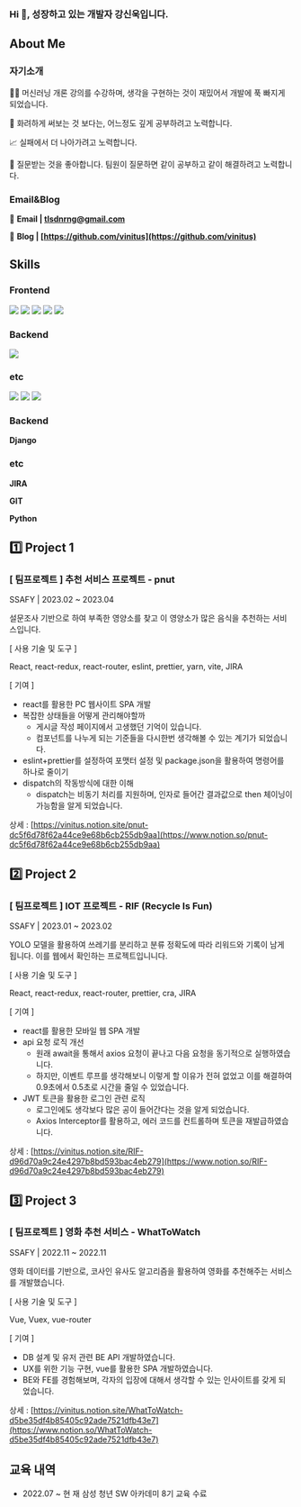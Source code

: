 ### Hi 👋, 성장하고 있는 개발자 강신욱입니다.

<!--
**vinitus/vinitus** is a ✨ _special_ ✨ repository because its `README.md` (this file) appears on your GitHub profile.

Here are some ideas to get you started:

- 🔭 I’m currently working on ...
- 🌱 I’m currently learning ...
- 👯 I’m looking to collaborate on ...
- 🤔 I’m looking for help with ...
- 💬 Ask me about ...
- 📫 How to reach me: ...
- 😄 Pronouns: ...
- ⚡ Fun fact: ...
-->
## About Me

### 자기소개

👨‍💻 머신러닝 개론 강의를 수강하며, 생각을 구현하는 것이 재밌어서 개발에 푹 빠지게 되었습니다.

🔎 화려하게 써보는 것 보다는, 어느정도 깊게 공부하려고 노력합니다.

📈 실패에서 더 나아가려고 노력합니다.

🤔 질문받는 것을 좋아합니다. 팀원이 질문하면 같이 공부하고 같이 해결하려고 노력합니다.

### Email&Blog

📧 **Email | tlsdnrng@gmail.com**

📒 **Blog | [https://github.com/vinitus](https://github.com/vinitus)**

## Skills

### Frontend

<img src="https://img.shields.io/badge/JAVASCRIPT-F7DF1E?style=for-the-badge&logo=javascript&logoColor=white"> <img src="https://img.shields.io/badge/REACT-61DAFB?style=for-the-badge&logo=react&logoColor=white"> <img src="https://img.shields.io/badge/VUE.JS-4FC08D?style=for-the-badge&logo=vue.js&logoColor=white"> <img src="https://img.shields.io/badge/HTML5-E34F26?style=for-the-badge&logo=HTML5&logoColor=white"> <img src="https://img.shields.io/badge/CSS3-1572B6?style=for-the-badge&logo=CSS3&logoColor=white">

### Backend

<img src="https://img.shields.io/badge/DJANGO-092E20?style=for-the-badge&logo=django&logoColor=white">

### etc

<img src="https://img.shields.io/badge/JIRA-0052CC?style=for-the-badge&logo=jirasoftware&logoColor=white"> <img src="https://img.shields.io/badge/GIT-F05032?style=for-the-badge&logo=git&logoColor=white"> <img src="https://img.shields.io/badge/PYTHON-3776AB?style=for-the-badge&logo=python&logoColor=white">


### Backend

**Django**

### etc

**JIRA**

**GIT**

**Python**

## 1️⃣ Project 1

### [ 팀프로젝트 ] 추천 서비스 프로젝트 - pnut

SSAFY | 2023.02 ~ 2023.04

설문조사 기반으로 하여 부족한 영양소를 찾고 이 영양소가 많은 음식을 추천하는 서비스입니다.

[ 사용 기술 및 도구 ]

React, react-redux, react-router, eslint, prettier, yarn, vite, JIRA

[ 기여 ]

- react를 활용한 PC 웹사이트 SPA 개발
- 복잡한 상태들을 어떻게 관리해야할까
    - 게시글 작성 페이지에서 고생했던 기억이 있습니다.
    - 컴포넌트를 나누게 되는 기준들을 다시한번 생각해볼 수 있는 계기가 되었습니다.
- eslint+prettier를 설정하여 포맷터 설정 및 package.json을 활용하여 명령어를 하나로 줄이기
- dispatch의 작동방식에 대한 이해
    - dispatch는 비동기 처리를 지원하며, 인자로 들어간 결과값으로 then 체이닝이 가능함을 알게 되었습니다.

상세 : [https://vinitus.notion.site/pnut-dc5f6d78f62a44ce9e68b6cb255db9aa](https://www.notion.so/pnut-dc5f6d78f62a44ce9e68b6cb255db9aa)

## 2️⃣ Project 2

### [ 팀프로젝트 ] IOT 프로젝트 - RIF (Recycle Is Fun)

SSAFY | 2023.01 ~ 2023.02

YOLO 모델을 활용하여 쓰레기를 분리하고 분류 정확도에 따라 리워드와 기록이 남게 됩니다. 이를 웹에서 확인하는 프로젝트입니니다.

[ 사용 기술 및 도구 ]

React, react-redux, react-router, prettier, cra, JIRA

[ 기여 ]

- react를 활용한 모바일 웹 SPA 개발
- api 요청 로직 개선
    - 원래 await을 통해서 axios 요청이 끝나고 다음 요청을 동기적으로 실행하였습니다.
    - 하지만, 이벤트 루프를 생각해보니 이렇게 할 이유가 전혀 없었고 이를 해결하여 0.9초에서 0.5초로 시간을 줄일 수 있었습니다.
- JWT 토큰을 활용한 로그인 관련 로직
    - 로그인에도 생각보다 많은 공이 들어간다는 것을 알게 되었습니다.
    - Axios Interceptor를 활용하고, 에러 코드를 컨트롤하며 토큰을 재발급하였습니다.

상세 : [https://vinitus.notion.site/RIF-d96d70a9c24e4297b8bd593bac4eb279](https://www.notion.so/RIF-d96d70a9c24e4297b8bd593bac4eb279)

## 3️⃣ Project 3

### 

### [ 팀프로젝트 ] 영화 추천 서비스 - WhatToWatch

SSAFY | 2022.11 ~ 2022.11

영화 데이터를 기반으로, 코사인 유사도 알고리즘을 활용하여 영화를 추천해주는 서비스를 개발했습니다.

[ 사용 기술 및 도구 ]

Vue, Vuex, vue-router

[ 기여 ]

- DB 설계 및 유저 관련 BE API 개발하였습니다.
- UX를 위한 기능 구현, vue를 활용한 SPA 개발하였습니다.
- BE와 FE를 경험해보며, 각자의 입장에 대해서 생각할 수 있는 인사이트를 갖게 되었습니다.

상세 : [https://vinitus.notion.site/WhatToWatch-d5be35df4b85405c92ade7521dfb43e7](https://www.notion.so/WhatToWatch-d5be35df4b85405c92ade7521dfb43e7)

## 교육 내역

- 2022.07 ~ 현     재    삼성 청년 SW 아카데미 8기 교육 수료 
